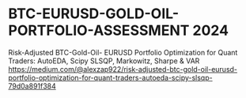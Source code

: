# BTC-EURUSD-GOLD-OIL-PORTFOLIO-ASSESSMENT 2024
Risk-Adjusted BTC-Gold-Oil- EURUSD Portfolio Optimization for Quant Traders: AutoEDA, Scipy SLSQP, Markowitz, Sharpe & VAR
https://medium.com/@alexzap922/risk-adjusted-btc-gold-oil-eurusd-portfolio-optimization-for-quant-traders-autoeda-scipy-slsqp-79d0a891f384
